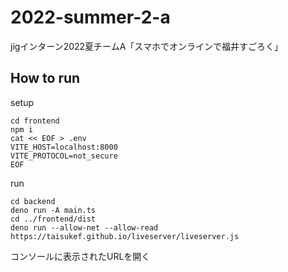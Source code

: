 # 2022-summer-2-a

jigインターン2022夏チームA「スマホでオンラインで福井すごろく」

## How to run

setup
```
cd frontend
npm i
cat << EOF > .env
VITE_HOST=localhost:8000
VITE_PROTOCOL=not_secure
EOF
```

run
```
cd backend
deno run -A main.ts
cd ../frontend/dist
deno run --allow-net --allow-read https://taisukef.github.io/liveserver/liveserver.js
```
コンソールに表示されたURLを開く
